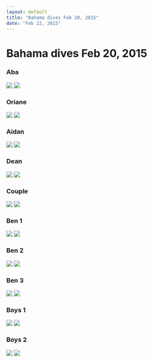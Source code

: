 ```yaml
---
layout: default
title: "Bahama dives Feb 20, 2015"
date: "Feb 22, 2015"
---
```


# Bahama dives Feb 20, 2015

### Aba
![](/img/dives/aba1-0.png)
![](/img/dives/aba1-1.png)

### Oriane
![](img/dives/oriane1-0.png)
![](img/dives/oriane1-3.png)      

### Aidan
![](img/dives/idan1-0.png)
![](img/dives/idan1-1.png)   

### Dean
![](img/dives/dean1-0.png)
![](img/dives/dean1-2.png)

### Couple
![](img/dives/couple1-0.png)
![](img/dives/couple1-1.png)      

### Ben 1
![](img/dives/benshark1-0.png)
![](img/dives/benshark1-1.png)  

### Ben 2
![](img/dives/benshark2-0.png)
![](img/dives/benshark2-9.png)

### Ben 3
![](img/dives/benshark3-0.png)
![](img/dives/benshark3-1.png)      

### Boys 1
![](img/dives/allshark1-0.png)
![](img/dives/allshark1-3.png)   

### Boys 2
![](img/dives/allshark2-0.png)
![](img/dives/allshark2-1.png)   
